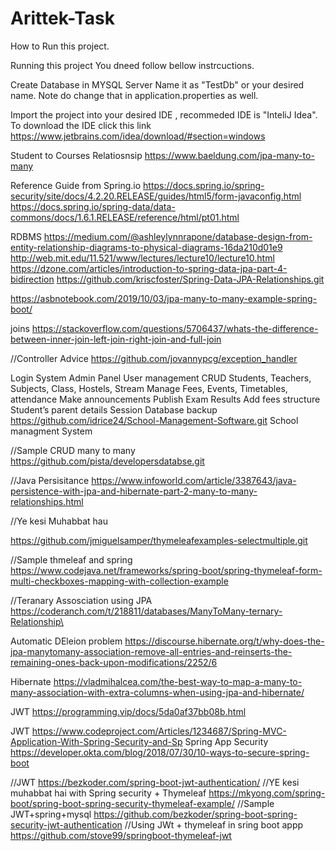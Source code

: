 # Arittek-Task
How to Run this project.

Running this project You dneed follow bellow instrcuctions.

Create Database in MYSQL Server 
Name it as "TestDb" or your desired name. Note do change that in application.properties as well.

Import the project into your desired IDE , recommeded IDE is "InteliJ Idea".
To download the IDE click this link https://www.jetbrains.com/idea/download/#section=windows

Student to Courses Relatiosnsip
https://www.baeldung.com/jpa-many-to-many

Reference Guide from Spring.io
https://docs.spring.io/spring-security/site/docs/4.2.20.RELEASE/guides/html5/form-javaconfig.html
https://docs.spring.io/spring-data/data-commons/docs/1.6.1.RELEASE/reference/html/pt01.html

RDBMS 
https://medium.com/@ashleylynnrapone/database-design-from-entity-relationship-diagrams-to-physical-diagrams-16da210d01e9
http://web.mit.edu/11.521/www/lectures/lecture10/lecture10.html
https://dzone.com/articles/introduction-to-spring-data-jpa-part-4-bidirection
https://github.com/kriscfoster/Spring-Data-JPA-Relationships.git



https://asbnotebook.com/2019/10/03/jpa-many-to-many-example-spring-boot/


joins 
https://stackoverflow.com/questions/5706437/whats-the-difference-between-inner-join-left-join-right-join-and-full-join

//Controller Advice
https://github.com/jovannypcg/exception_handler


Login System
Admin Panel
User management
CRUD Students, Teachers, Subjects, Class, Hostels, Stream
Manage Fees, Events, Timetables, attendance
Make announcements
Publish Exam Results
Add fees structure
Student’s parent details
Session
Database backup
https://github.com/idrice24/School-Management-Software.git
School managment System

//Sample CRUD many to many 
https://github.com/pista/developersdatabse.git

//Java Persisitance
https://www.infoworld.com/article/3387643/java-persistence-with-jpa-and-hibernate-part-2-many-to-many-relationships.html

//Ye kesi Muhabbat hau

https://github.com/jmiguelsamper/thymeleafexamples-selectmultiple.git

//Sample thmeleaf and spring 
https://www.codejava.net/frameworks/spring-boot/spring-thymeleaf-form-multi-checkboxes-mapping-with-collection-example


//Teranary Assosciation using JPA 
https://coderanch.com/t/218811/databases/ManyToMany-ternary-Relationship\

Automatic DEleion problem 
https://discourse.hibernate.org/t/why-does-the-jpa-manytomany-association-remove-all-entries-and-reinserts-the-remaining-ones-back-upon-modifications/2252/6

Hibernate
https://vladmihalcea.com/the-best-way-to-map-a-many-to-many-association-with-extra-columns-when-using-jpa-and-hibernate/

JWT
https://programming.vip/docs/5da0af37bb08b.html

JWT 
https://www.codeproject.com/Articles/1234687/Spring-MVC-Application-With-Spring-Security-and-Sp
Spring App Security 
https://developer.okta.com/blog/2018/07/30/10-ways-to-secure-spring-boot

//JWT
https://bezkoder.com/spring-boot-jwt-authentication/
//YE kesi muhabbat hai with Spring security + Thymeleaf
https://mkyong.com/spring-boot/spring-boot-spring-security-thymeleaf-example/
//Sample JWT+spring+mysql
https://github.com/bezkoder/spring-boot-spring-security-jwt-authentication
//Using JWt + thymeleaf in sring boot appp 
https://github.com/stove99/springboot-thymeleaf-jwt
